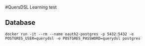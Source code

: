 #QuersDSL Learning test

## Database
`docker run -it --rm --name oauth2-postgres -p 5432:5432 -e POSTGRES_USER=querydsl -e POSTGRES_PASSWORD=querydsl postgres`